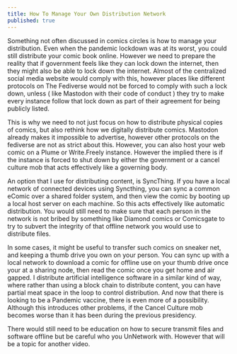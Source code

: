 ```yaml
---
title: How To Manage Your Own Distribution Network
published: true
---
```

Something not often discussed in comics circles is how to manage your distribution. Even when the pandemic lockdown was at its worst, you could still distribute your comic book online. However we need to prepare the reality that if government feels like they can lock down the internet, then they might also be able to lock down the internet. Almost of the centralized social media website would comply with this, however places like different protocols on The Fediverse would not be forced to comply with such a lock down, unless ( like Mastodon with their code of conduct ) they try to make every instance follow that lock down as part of their agreement for being publicly listed.

This is why we need to not just focus on how to distribute physical copies of comics, but also rethink how we digitally distribute comics. Mastodon already makes it impossible to advertise, however other protocols on the fediverse are not as strict about this. However, you can also host your web comic on a Plume or Write.Freely instance. However the implied there is if the instance is forced to shut down by either the government or a cancel culture mob that acts effectively like a governing body.

An option that I use for distributing content, is SyncThing. If you have a local network of connected devices using Syncthing, you can sync a common eComic over a shared folder system, and then view the comic by booting up a local host server on each machine. So this acts effectively like automatic distribution. You would still need to make sure that each person in the network is not bribed by something like Diamond comics or Comicsgate to try to subvert the integrity of that offline network you would use to distribute files.

In some cases, it might be useful to transfer such comics on sneaker net, and keeping a thumb drive you own on your person. You can sync up with a local network to download a comic for offline use on your thumb drive once your at a sharing node, then read the comic once you get home and air gapped. I distribute artificial intelligence software in a similar kind of way, where rather than using a block chain to distribute content, you can have partial meat space in the loop to control distribution. And now that there is looking to be a Pandemic vaccine, there is even more of a possibility. Although this introduces other problems, if the Cancel Culture mob becomes worse than it has been during the previous presidency.

There would still need to be education on how to secure transmit files and software offline but be careful who you UnNetwork with. However that will be a topic for another video.
